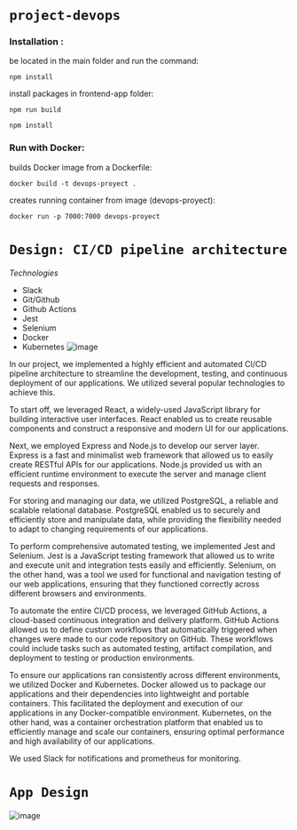 # ```project-devops```

<h3 align="left"> Installation :</h3> 
be located in the main folder and run the command:  

```
npm install
```
install packages in frontend-app folder:

```
npm run build
```

```
npm install
```


<h3 align="left"> Run with Docker:  </h3>

builds Docker image from a Dockerfile:  

```
docker build -t devops-proyect .
```

creates running container from image (devops-proyect):

```
docker run -p 7000:7000 devops-proyect
```
# ```Design: CI/CD pipeline architecture```
*Technologies*  
- Slack
- Git/Github
- Github Actions
- Jest
- Selenium
- Docker
- Kubernetes
![image](https://github.com/JoshuaAAX/proyecto-devops/assets/65038415/bc16067e-1135-4ba3-a098-f33d1674e68a)

In our project, we implemented a highly efficient and automated CI/CD pipeline architecture to streamline the development, testing, and continuous deployment of our applications. We utilized several popular technologies to achieve this.

To start off, we leveraged React, a widely-used JavaScript library for building interactive user interfaces. React enabled us to create reusable components and construct a responsive and modern UI for our applications.

Next, we employed Express and Node.js to develop our server layer. Express is a fast and minimalist web framework that allowed us to easily create RESTful APIs for our applications. Node.js provided us with an efficient runtime environment to execute the server and manage client requests and responses.

For storing and managing our data, we utilized PostgreSQL, a reliable and scalable relational database. PostgreSQL enabled us to securely and efficiently store and manipulate data, while providing the flexibility needed to adapt to changing requirements of our applications.

To perform comprehensive automated testing, we implemented Jest and Selenium. Jest is a JavaScript testing framework that allowed us to write and execute unit and integration tests easily and efficiently. Selenium, on the other hand, was a tool we used for functional and navigation testing of our web applications, ensuring that they functioned correctly across different browsers and environments.

To automate the entire CI/CD process, we leveraged GitHub Actions, a cloud-based continuous integration and delivery platform. GitHub Actions allowed us to define custom workflows that automatically triggered when changes were made to our code repository on GitHub. These workflows could include tasks such as automated testing, artifact compilation, and deployment to testing or production environments.

To ensure our applications ran consistently across different environments, we utilized Docker and Kubernetes. Docker allowed us to package our applications and their dependencies into lightweight and portable containers. This facilitated the deployment and execution of our applications in any Docker-compatible environment. Kubernetes, on the other hand, was a container orchestration platform that enabled us to efficiently manage and scale our containers, ensuring optimal performance and high availability of our applications.

We used Slack for notifications and prometheus for monitoring. 

# ```App Design```
![image](https://github.com/JoshuaAAX/proyecto-devops/assets/65038415/e50a673a-ada3-49da-acaa-9a2b800e538f)
